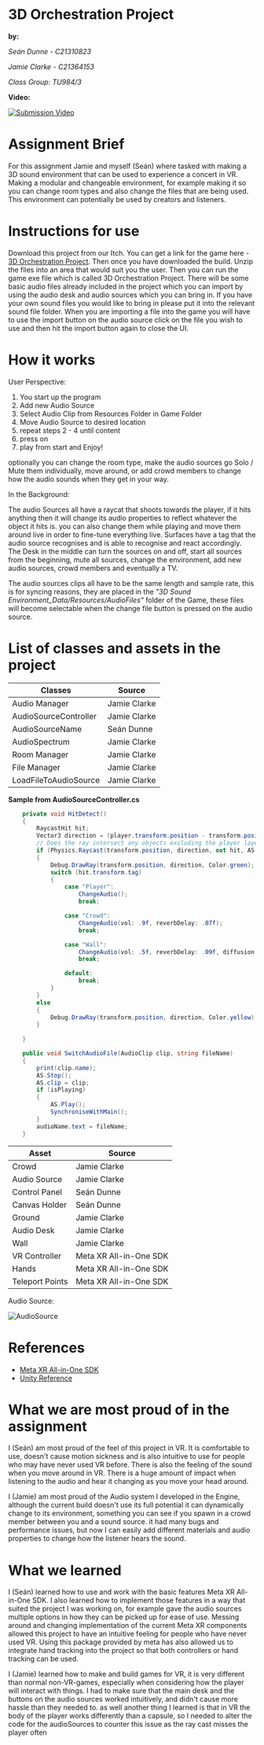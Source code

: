 # 3D Orchestration Project

**by:**

*Seán Dunne - C21310823*

*Jamie Clarke - C21364153*

*Class Group: TU984/3*

**Video:**

[![Submission Video](https://drive.google.com/file/d/13_yBFS2up6_f5GjiGcvf7JHOdbvVqdiF/view?usp=sharing)](https://www.youtube.com/watch?v=EF6ugf2otz8)

# Assignment Brief

For this assignment Jamie and myself (Seán) where tasked with making a 3D sound environment that can be used to experience a concert in VR. Making a modular and changeable environment, for example making it so you can change room types and also change the files that are being used. This environment can potentially be used by creators and listeners.

# Instructions for use

Download this project from our Itch. You can get a link for the game here - [3D Orchestration Project](https://youtu.be/qWNQUvIk954). Then once you have downloaded the build. Unzip the files into an area that would suit you the user. Then you can run the game exe file which is called 3D Orchestration Project. There will be some basic audio files already included in the project which you can import by using the audio desk and audio sources which you can bring in. If you have your own sound files you would like to bring in please put it into the relevant sound file folder. When you are importing a file into the game you will have to use the import button on the audio source click on the file you wish to use and then hit the import button again to close the UI.

# How it works

User Perspective:
1. You start up the program
2. Add new Audio Source
3. Select Audio Clip from Resources Folder in Game Folder
4. Move Audio Source to desired location
5. repeat steps 2 - 4 until content
6. press on
7. play from start and Enjoy!

optionally you can change the room type, make the audio sources go Solo / Mute them individually, move around, or add crowd members to change how the audio sounds when they get in your way.

In the Background:

The audio Sources all have a raycat that shoots towards the player, if it hits anything then it will change its audio properties to reflect whatever the object it hits is. you can also change them while playing and move them around live in order to fine-tune everything live.
Surfaces have a tag that the audio source recognises and is able to recognise and react accordingly.
The Desk in the middle can turn the sources on and off, start all sources from the beginning, mute all sources, change the environment, add new audio sources, crowd members and eventually a TV.

The audio sources clips all have to be the same length and sample rate, this is for syncing reasons, they are placed in the *"3D Sound Environment_Data/Resources/AudioFiles"* folder of the Game, these files will become selectable when the change file button is pressed on the audio source.

# List of classes and assets in the project

| Classes | Source |
|-----------|-----------|
| Audio Manager | Jamie Clarke |
| AudioSourceController  | Jamie Clarke |
| AudioSourceName | Seán Dunne |
| AudioSpectrum | Jamie Clarke |
| Room Manager  | Jamie Clarke |
| File Manager  | Jamie Clarke |
| LoadFileToAudioSource  | Jamie Clarke |

**Sample from AudioSourceController.cs**
``` C#
    private void HitDetect()
    {
        RaycastHit hit;
        Vector3 direction = (player.transform.position - transform.position).normalized;
        // Does the ray intersect any objects excluding the player layer
        if (Physics.Raycast(transform.position, direction, out hit, AS.maxDistance))
        {
            Debug.DrawRay(transform.position, direction, Color.green);
            switch (hit.transform.tag)
            {
                case "Player":
                    ChangeAudio();
                    break;

                case "Crowd":
                    ChangeAudio(vol: .9f, reverbDelay: .07f);
                    break;

                case "Wall":
                    ChangeAudio(vol: .5f, reverbDelay: .09f, diffusion: 50, decayHFRatio: 1);
                    break;

                default:
                    break;
            }
        }
        else
        {
            Debug.DrawRay(transform.position, direction, Color.yellow);
        }
        
    }

    public void SwitchAudioFile(AudioClip clip, string fileName)
    {
        print(clip.name);
        AS.Stop();
        AS.clip = clip;
        if (isPlaying)
        {
            AS.Play();
            SynchroniseWithMain();
        }
        audioName.text = fileName;
    }
```

| Asset| Source |
|-----------|-----------|
| Crowd  | Jamie Clarke  |
| Audio Source  | Jamie Clarke  |
| Control Panel | Seán Dunne |
| Canvas Holder | Seán Dunne |
| Ground | Jamie Clarke |
| Audio Desk | Jamie Clarke  |
| Wall  | Jamie Clarke  |
| VR Controller | Meta XR All-in-One SDK  |
| Hands | Meta XR All-in-One SDK |
| Teleport Points | Meta XR All-in-One SDK |


Audio Source:

![AudioSource](https://imgur.com/87o76yT.png)

# References

* [Meta XR All-in-One SDK](https://assetstore.unity.com/packages/tools/integration/meta-xr-all-in-one-sdk-269657)
* [Unity Reference](https://docs.unity3d.com/ScriptReference/)

# What we are most proud of in the assignment

I (Seán) am most proud of the feel of this project in VR. It is comfortable to use, doesn't cause motion sickness and is also intuitive to use for people who may have never used VR before. There is also the feeling of the sound when you move around in VR. There is a huge amount of impact when listening to the audio and hear it changing as you move your head around.

I (Jamie) am most proud of the Audio system I developed in the Engine, although the current build doesn't use its full potential it can dynamically change to its environment, something you can see if you spawn in a crowd member between you and a sound source. it had many bugs and performance issues, but now I can easily add different materials and audio properties to change how the listener hears the sound.


# What we learned

I (Seán) learned how to use and work with the basic features Meta XR All-in-One SDK. I also learned how to implement those features in a way that suited the project I was working on, for example gave the audio sources multiple options in how they can be picked up for ease of use. Messing around and changing implementation of the current Meta XR components allowed this project to have an intuitive feeling for people who have never used VR. Using this package provided by meta has also allowed us to integrate hand tracking into the project so that both controllers or hand tracking can be used.

I (Jamie) learned how to make and build games for VR, it is very different than normal non-VR-games, especially when considering how the player will interact with things. I had to make sure that the main desk and the buttons on the audio sources worked intuitively, and didn't cause more hassle than they needed to. as well another thing I learned is that in VR the body of the player works differently than a capsule, so I needed to alter the code for the audioSources to counter this issue as the ray cast misses the player often

